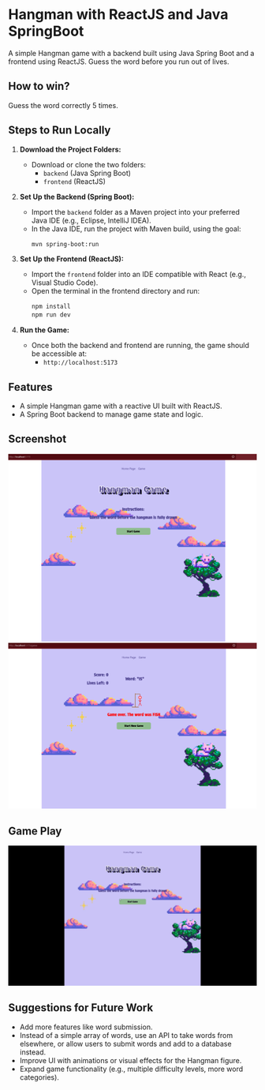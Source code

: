 # Hangman with ReactJS and Java SpringBoot

A simple Hangman game with a backend built using Java Spring Boot and a frontend using ReactJS. Guess the word before you run out of lives. 

## How to win?
Guess the word correctly 5 times.

## Steps to Run Locally

1. **Download the Project Folders:**
   - Download or clone the two folders:
     - `backend` (Java Spring Boot)
     - `frontend` (ReactJS)
   
2. **Set Up the Backend (Spring Boot):**
   - Import the `backend` folder as a Maven project into your preferred Java IDE (e.g., Eclipse, IntelliJ IDEA).
   - In the Java IDE, run the project with Maven build, using the goal: 
     ```bash
     mvn spring-boot:run
     ```

3. **Set Up the Frontend (ReactJS):**
   - Import the `frontend` folder into an IDE compatible with React (e.g., Visual Studio Code).
   - Open the terminal in the frontend directory and run:
     ```bash
     npm install
     npm run dev
     ```

4. **Run the Game:**
   - Once both the backend and frontend are running, the game should be accessible at:
     - `http://localhost:5173`

## Features
- A simple Hangman game with a reactive UI built with ReactJS.
- A Spring Boot backend to manage game state and logic.


## Screenshot

<p float="left">
  <img src="./images/hangman-LandingPage-screenshot.png" width="700" />
  <img src="./images/hangman-GameOver-screenshot.png" width="700" />
</p>

## Game Play
<img src="images/Hangman.gif" alt="Game Animation" width="700">

## Suggestions for Future Work
- Add more features like word submission.
- Instead of a simple array of words, use an API to take words from elsewhere, or allow users to submit words and add to a database instead.
- Improve UI with animations or visual effects for the Hangman figure.
- Expand game functionality (e.g., multiple difficulty levels, more word categories).

